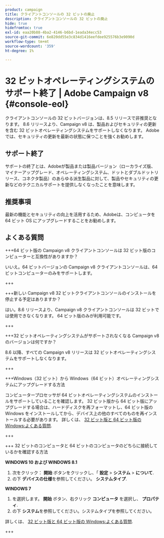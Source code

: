 ```yaml
---
product: campaign
title: クライアントコンソールの 32 ビットの廃止
description: クライアントコンソールの 32 ビットの廃止
hide: true
hidefromtoc: true
exl-id: eaa20b88-4ba2-4146-b6bd-1eada34ecc53
source-git-commit: 6e820dd55e3c834d1416eefdee925576b3e9090d
workflow-type: tm+mt
source-wordcount: '359'
ht-degree: 1%

---
```


# 32 ビットオペレーティングシステムのサポート終了 | Adobe Campaign v8 {#console-eol}

クライアントコンソールの 32 ビットバージョンは、8.5 リリースで非推奨となります。 8.6 リリースより、Campaign v8 は、製品およびセキュリティの更新を含む 32 ビットオペレーティングシステムをサポートしなくなります。 Adobeでは、セキュリティの更新を最新の状態に保つことを強くお勧めします。

## サポート終了

サポートの終了とは、Adobeが製品または製品バージョン（ローカライズ版、マイナーアップグレード、オペレーティングシステム、ドットとダブルドットリリース、コネクタ製品）のあらゆる派生製品に対して、製品やセキュリティの更新などのテクニカルサポートを提供しなくなったことを意味します。

## 推奨事項

最新の機能とセキュリティの向上を活用するため、Adobeは、コンピュータを 64 ビット OS にアップグレードすることをお勧めします。

## よくある質問

+++64 ビット版の Campaign v8 クライアントコンソールは 32 ビット版のコンピューターと互換性がありますか？

いいえ。64 ビットバージョンの Campaign v8 クライアントコンソールは、64 ビットコンピューターのみをサポートします。

+++

+++新しい Campaign v8 32 ビットクライアントコンソールのインストールを停止する予定はありますか？

はい。8.6 リリースより、Campaign v8 クライアントコンソールは 32 ビットでは使用できなくなります。 64 ビット版のみが利用可能です。

+++

+++32 ビットオペレーティングシステムがサポートされなくなる Campaign v8 のバージョンは何ですか？

8.6 以降、すべての Campaign v8 リリースは 32 ビットオペレーティングシステムをサポートしなくなります。

+++

+++Windows（32 ビット）から Windows（64 ビット）オペレーティングシステムにアップグレードする方法

コンピュータープロセッサが 64 ビットオペレーティングシステムのインストールをサポートしていることを確認します。 32 ビット版から 64 ビット版にアップグレードする場合は、ハードディスクを再フォーマットし、64 ビット版の Windows をインストールしてから、デバイス上の他のすべてのものを再インストールする必要があります。 詳しくは、 [32 ビット版と 64 ビット版の Windows:よくある質問](https://support.microsoft.com/en-us/windows/32-bit-and-64-bit-windows-frequently-asked-questions-c6ca9541-8dce-4d48-0415-94a3faa2e13d).

+++

+++ 32 ビットのコンピュータと 64 ビットのコンピュータのどちらに接続しているかを確認する方法

**WINDOWS 10 および WINDOWS 8.1**

1. 次をクリック： **開始** ボタンをクリックし、「 **設定** > **システム** > **について**.
1. の下 **デバイスの仕様**&#x200B;を参照してください。 **システムタイプ**.

**WINDOWS 7**
1. を選択します。 **開始** ボタン、右クリック **コンピュータ** を選択し、 **プロパティ**.
1. の下 **システム**&#x200B;を参照してください。システムタイプを参照してください。

詳しくは、 [32 ビット版と 64 ビット版の Windows:よくある質問](https://support.microsoft.com/en-us/windows/32-bit-and-64-bit-windows-frequently-asked-questions-c6ca9541-8dce-4d48-0415-94a3faa2e13d).

+++
